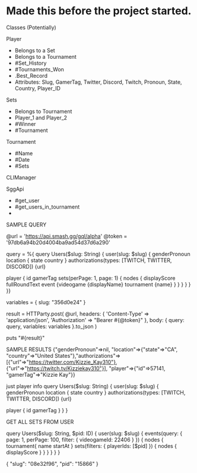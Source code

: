 # Made this before the project started.

Classes (Potentially)

Player
- Belongs to a Set
- Belongs to a Tournament
- #Set_History
- #Tournaments_Won
- .Best_Record
- Attributes: Slug, GamerTag, Twitter, Discord, Twitch, Pronoun, State, Country, Player_ID


Sets
- Belongs to Tournament
- Player_1 and Player_2
- #Winner
- #Tournament


Tournament
- #Name 
- #Date
- #Sets

CLIManager

SggApi
- #get_user
- #get_users_in_tournament
- 

SAMPLE QUERY

@url = 'https://api.smash.gg/gql/alpha'
@token = '97db6a94b20d4004ba9ad54d37d6a290'

query = %{
query Users($slug: String) {
 user(slug: $slug) {
  genderPronoun
  location {
   state
   country
  }
  authorizations(types: [TWITCH, TWITTER, DISCORD]) {url}

  player {
   id
   gamerTag
   sets(perPage: 1, page: 1) {
    nodes {
     displayScore
     fullRoundText
     event {videogame {displayName}
      tournament {name}
     }
    }
   }
  }
 }
}}

variables = {
    slug: "356d0e24"
  }


result = HTTParty.post(
  @url,
  headers: { 
    'Content-Type'  => 'application/json', 
    'Authorization' => "Bearer #{@token}" 
  },
  body: { 
    query: query, 
    variables: variables 
  }.to_json
)

puts "#{result}"



SAMPLE RESULTS
{"genderPronoun"=>nil, "location"=>{"state"=>"CA", "country"=>"United States"},"authorizations"=>[{"url"=>"https://twitter.com/Kizzie_Kay310"}, {"url"=>"https://twitch.tv/Kizziekay310"}], "player"=>{"id"=>57141, "gamerTag"=>"Kizzie Kay"}}



just player info
query Users($slug: String) {
 user(slug: $slug) {
  genderPronoun
  location {
   state
   country
  }
  authorizations(types: [TWITCH, TWITTER, DISCORD]) {url}

  player {
   id
   gamerTag
    }
   }
  }
  
  GET ALL SETS FROM USER
  
 query Users($slug: String, $pid: ID) {
  user(slug: $slug) {
    events(query: { page: 1, perPage: 100, filter: { videogameId: 22406 } }) {
      nodes {
        tournament{
          name
          startAt
        }
        sets(filters: { playerIds: [$pid] }) {
          nodes {
            displayScore
          }
        }
      }
    }
  }
}


{
  "slug": "08e32f96",
  "pid": "15866"
}
